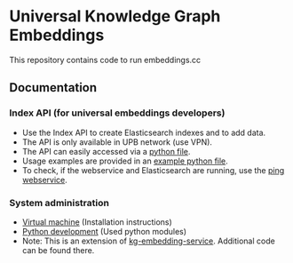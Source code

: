 # Universal Knowledge Graph Embeddings

This repository contains code to run embeddings.cc

## Documentation

### Index API (for universal embeddings developers)

- Use the Index API to create Elasticsearch indexes and to add data.
- The API is only available in UPB network (use VPN).
- The API can easily accessed via a [python file](api/embeddings_cc_index.py).
- Usage examples are provided in an [example python file](api/embeddings_cc_index_examples.py).
- To check, if the webservice and Elasticsearch are running, use the [ping webservice](http://embeddings.cs.uni-paderborn.de:8008/ping).

### System administration

- [Virtual machine](docs/vm.md) (Installation instructions)
- [Python development](docs/python.md) (Used python modules)
- Note: This is an extension of [kg-embedding-service](https://github.com/dice-group/kg-embedding-service). Additional code can be found there.
